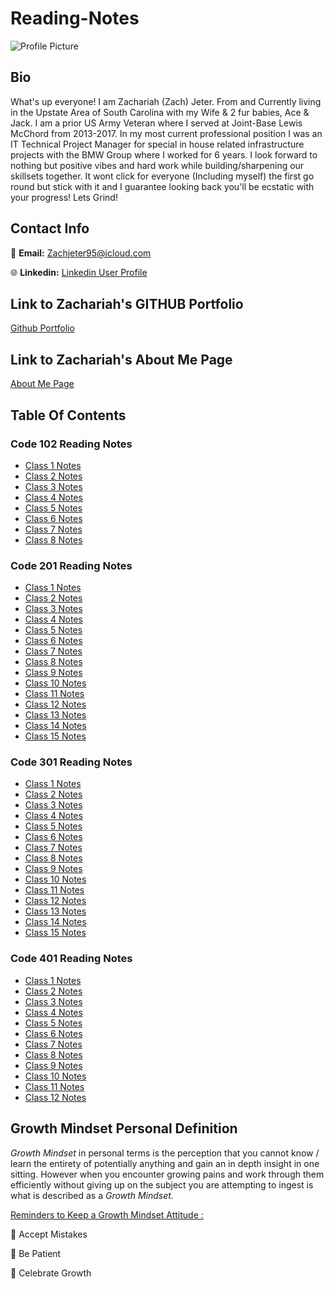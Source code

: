# Reading-Notes

![Profile Picture](https://media-exp1.licdn.com/dms/image/C5603AQGGLo5cM7Z4Gw/profile-displayphoto-shrink_200_200/0/1631584917792?e=1674086400&v=beta&t=5LmaMnUD9vJFB4sLg6fXS1AgSSO2W8fIrlH2bOkCdBg)

## Bio

What's up everyone! I am Zachariah (Zach) Jeter. From and Currently living in the Upstate Area of South Carolina with my Wife & 2 fur babies, Ace & Jack. I am a prior US Army Veteran where I served at Joint-Base Lewis McChord from 2013-2017.  In my most current professional position I was an IT Technical Project Manager for special in house related infrastructure projects with the BMW Group where I worked for 6 years. I look forward to nothing but positive vibes and hard work while building/sharpening our skillsets together. It wont click for everyone (Including myself) the first go round but stick with it and I guarantee looking back you'll be ecstatic with your progress! Lets Grind!

## Contact Info

:email: **Email:** Zachjeter95@icloud.com

:globe_with_meridians: **Linkedin:** [Linkedin User Profile](https://www.linkedin.com/in/zachariahjeter/)

## Link to Zachariah's GITHUB Portfolio

[Github Portfolio](https://zjet95.github.io/reading-notes102/)

## Link to Zachariah's About Me Page

[About Me Page](https://zjet95.github.io/ZachsProfilePage/)

## Table Of Contents

### Code 102 Reading Notes

* [Class 1 Notes](reading-notes102-401/notes102/Class1Notes.md)
* [Class 2 Notes](reading-notes102-401/notes102/Class2Notes.md)
* [Class 3 Notes](reading-notes102-401/notes102/Class3Notes.md)
* [Class 4 Notes](reading-notes102-401/notes102/Class4Notes.md)
* [Class 5 Notes](reading-notes102-401/notes102/Class5Notes.md)
* [Class 6 Notes](reading-notes102-401/notes102/Class6Notes.md)
* [Class 7 Notes](reading-notes102-401/notes102/Class7Notes.md)
* [Class 8 Notes](reading-notes102-401/notes102/Class8Notes.md)

### Code 201 Reading Notes

* [Class 1 Notes](reading-notes102-401/reading-notes201/Class1Notes.md)
* [Class 2 Notes](reading-notes102-401/reading-notes201/Class2Notes.md)
* [Class 3 Notes](reading-notes102-401/reading-notes201/Class3Notes.md)
* [Class 4 Notes](reading-notes102-401/reading-notes201/Class4Notes.md)
* [Class 5 Notes](reading-notes102-401/reading-notes201/Class5Notes.md)
* [Class 6 Notes](reading-notes102-401/reading-notes201/Class6Notes.md)
* [Class 7 Notes](reading-notes102-401/reading-notes201/Class7Notes.md)
* [Class 8 Notes](reading-notes102-401/reading-notes201/Class8Notes.md)
* [Class 9 Notes](reading-notes102-401/reading-notes201/Class9Notes.md)
* [Class 10 Notes](reading-notes102-401/reading-notes201/Class10Notes.md)
* [Class 11 Notes](reading-notes102-401/reading-notes201/Class11Notes.md)
* [Class 12 Notes](reading-notes102-401/reading-notes201/Class12Notes.md)
* [Class 13 Notes](reading-notes102-401/reading-notes201/Class13Notes.md)
* [Class 14 Notes](reading-notes102-401/reading-notes201/Class14Notes.md)
* [Class 15 Notes](reading-notes102-401/reading-notes201/Class15Notes.md)

### Code 301 Reading Notes

* [Class 1 Notes](reading-notes102-401/reading-notes301/Class1Notes.md)
* [Class 2 Notes](reading-notes102-401/reading-notes301/Class2Notes.md)
* [Class 3 Notes](reading-notes102-401/reading-notes301/Class3Notes.md)
* [Class 4 Notes](reading-notes102-401/reading-notes301/Class4Notes.md)
* [Class 5 Notes](reading-notes102-401/reading-notes301/Class5Notes.md)
* [Class 6 Notes](reading-notes102-401/reading-notes301/Class6Notes.md)
* [Class 7 Notes](reading-notes102-401/reading-notes301/Class7Notes.md)
* [Class 8 Notes](reading-notes102-401/reading-notes301/Class8Notes.md)
* [Class 9 Notes](reading-notes102-401/reading-notes301/Class9Notes.md)
* [Class 10 Notes](reading-notes102-401/reading-notes301/Class10Notes.md)
* [Class 11 Notes](reading-notes102-401/reading-notes301/Class11Notes.md)
* [Class 12 Notes](reading-notes102-401/reading-notes301/Class12Notes.md)
* [Class 13 Notes](reading-notes102-401/reading-notes301/Class13Notes.md)
* [Class 14 Notes](reading-notes102-401/reading-notes301/Class14Notes.md)
* [Class 15 Notes](reading-notes102-401/reading-notes301/Class15Notes.md)

### Code 401 Reading Notes

* [Class 1 Notes](reading-notes102-401/reading-notes401/Class1Notes.md)
* [Class 2 Notes](reading-notes102-401/reading-notes401/Class2Notes.md)
* [Class 3 Notes](reading-notes102-401/reading-notes401/Class3Notes.md)
* [Class 4 Notes](reading-notes102-401/reading-notes401/Class4Notes.md)
* [Class 5 Notes](reading-notes102-401/reading-notes401/Class5Notes.md)
* [Class 6 Notes](reading-notes102-401/reading-notes401/Class6Notes.md)
* [Class 7 Notes](reading-notes102-401/reading-notes401/Class7Notes.md)
* [Class 8 Notes](reading-notes102-401/reading-notes401/Class8Notes.md)
* [Class 9 Notes](reading-notes102-401/reading-notes401/Class9Notes.md)
* [Class 10 Notes](reading-notes102-401/reading-notes401/Class10Notes.md)
* [Class 11 Notes](reading-notes102-401/reading-notes401/Class11Notes.md)
* [Class 12 Notes](reading-notes102-401/reading-notes401/Class12Notes.md)


## Growth Mindset Personal Definition

*Growth Mindset* in personal terms is the perception that you cannot know / learn the entirety of potentially anything and gain an in depth insight in one sitting. However when you encounter growing pains and work through them efficiently without giving up on the subject you are attempting to ingest is what is described as a *Growth Mindset*.

<u>Reminders to Keep a Growth Mindset Attitude :</u>

🥇 Accept Mistakes

🥈 Be Patient

🥉 Celebrate Growth
